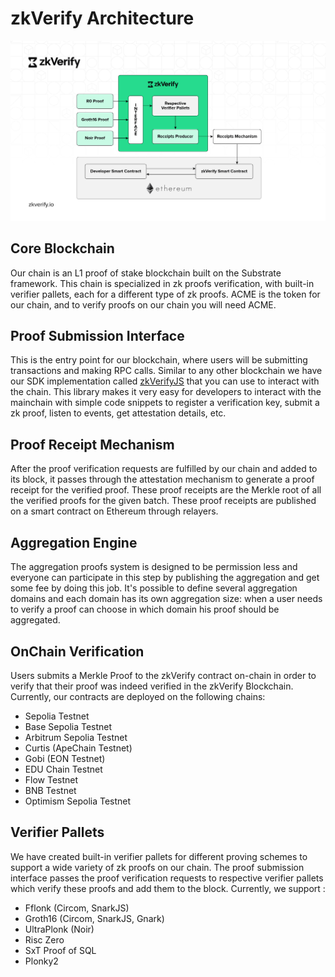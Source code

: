 # zkVerify Architecture

![alt_text](./img/zkVerify-workflow.jpg)

## Core Blockchain

Our chain is an L1 proof of stake blockchain built on the Substrate framework. This chain is specialized in zk proofs verification, with built-in verifier pallets, each for a different type of zk proofs. ACME is the token for our chain, and to verify proofs on our chain you will need ACME.

## Proof Submission Interface

This is the entry point for our blockchain, where users will be submitting transactions and making RPC calls. Similar to any other blockchain we have our SDK implementation called [zkVerifyJS](https://docs.zkverify.io/tutorials/submit-proofs/typescript-example) that you can use to interact with the chain. This library makes it very easy for developers to interact with the mainchain with simple code snippets to register a verification key, submit a zk proof, listen to events, get attestation details, etc.

## Proof Receipt Mechanism

After the proof verification requests are fulfilled by our chain and added to its block, it passes through the attestation mechanism to generate a proof receipt for the verified proof. These proof receipts are the Merkle root of all the verified proofs for the given batch. These proof receipts are published on a smart contract on Ethereum through relayers.

## Aggregation Engine

The aggregation proofs system is designed to be permission less and everyone can participate in this step by publishing the aggregation and get some fee by doing this job. It's possible to define several aggregation domains and each domain has its own aggregation size: when a user needs to verify a proof can choose in which domain his proof should be aggregated.

## OnChain Verification

Users submits a Merkle Proof to the zkVerify contract on-chain in order to verify that their proof was indeed verified in the zkVerify Blockchain. Currently, our contracts are deployed on the following chains:

- Sepolia Testnet
- Base Sepolia Testnet
- Arbitrum Sepolia Testnet
- Curtis (ApeChain Testnet)
- Gobi (EON Testnet)
- EDU Chain Testnet
- Flow Testnet
- BNB Testnet
- Optimism Sepolia Testnet

## Verifier Pallets

We have created built-in verifier pallets for different proving schemes to support a wide variety of zk proofs on our chain. The proof submission interface passes the proof verification requests to respective verifier pallets which verify these proofs and add them to the block. Currently, we support :
- Fflonk (Circom, SnarkJS)
- Groth16 (Circom, SnarkJS, Gnark)
- UltraPlonk (Noir)
- Risc Zero
- SxT Proof of SQL
- Plonky2
